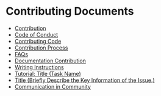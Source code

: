 # Contributing Documents

-   [Contribution](contribution.md)
-   [Code of Conduct](code-of-conduct.md)
-   [Contributing Code](contributing-code.md)
-   [Contribution Process](contribution-process.md)
-   [FAQs](faqs.md)
-   [Documentation Contribution](documentation-contribution.md)
-   [Writing Instructions](writing-instructions.md)
-   [Tutorial: Title \(Task Name\)](tutorial-title-(task-name).md)
-   [Title \(Briefly Describe the Key Information of the Issue.\)](title-(briefly-describe-the-key-information-of-the-issue-).md)
-   [Communication in Community](communication-in-community.md)

